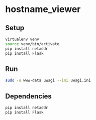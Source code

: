 # hostname_viewer

## Setup
```bash
virtualenv venv
source venv/bin/activate
pip install netaddr
pip install Flask
```

## Run
```bash
sudo -u www-data uwsgi --ini uwsgi.ini
```

## Dependencies
```bash
pip install netaddr
pip install Flask
```

